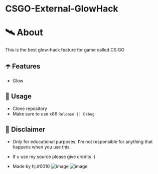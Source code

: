 # CSGO-External-GlowHack

# 🛰 About
This is the best glow-hack feature for game called CS:GO

## ☂️ Features
- Glow

## 🌠 Usage
- Clone repository
- Make sure to use x86 `Release || Debug`

## 🗿 Disclaimer
- Only for educational purposes, I'm not responsible for anything that happens when you use this.

- If u use my source please give credits :)

- Made by hj.#0010
![image](https://user-images.githubusercontent.com/88996806/177974317-a8d81936-33d0-498b-a57e-17a25cfe988f.png)
![image](https://user-images.githubusercontent.com/88996806/177974373-8966c28d-7bbe-40f4-9538-417b2c10fb82.png)
